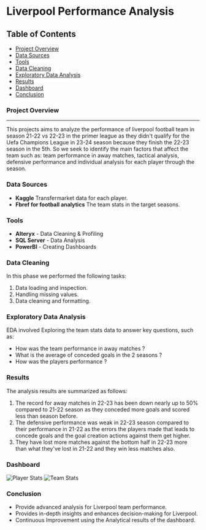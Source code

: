 # Liverpool Performance Analysis

## Table of Contents

- [Project Overview](#project-overview)
- [Data Sources](#data-sources)
- [Tools](#tools)
- [Data Cleaning](#data-cleaning)
- [Exploratory Data Analysis](#exploratory-data-analysis)
- [Results](#results)
- [Dashboard](#dashboard)
- [Conclusion](#conclusion)
### Project Overview
---
This projects aims to analyze the performance of liverpool football team in season 21-22 vs 22-23 in the primer league as they didn't qualify for the Uefa Champions League in 23-24 season because they finish the 22-23 season in the 5th. So we seek to identify the main factors that affect the team such as: team performance in away matches, tactical analysis, defensive performance and individual analysis for each player through the season. 

### Data Sources 

- **Kaggle** Transfermarket data for each player.
- **Fbref for football analytics** The team stats in the target seasons.

### Tools 

- **Alteryx** - Data Cleaning & Profiling
- **SQL Server** - Data Analysis
- **PowerBI** - Creating Dashboards

### Data Cleaning

In this phase we performed the following tasks:

1. Data loading and inspection.
2. Handling missing values.
3. Data cleaning and formatting.

### Exploratory Data Analysis 

EDA involved Exploring the team stats data to answer key questions, such as:

- How was the team performance in away matches ?
- What is the average of conceded goals in the 2 seasons ?
- How was the players performance ?

### Results 

The analysis results are summarized as follows:
1. The record for away matches in 22-23 has been down nearly up to 50% compared to 21-22 season as they conceded more goals and scored less than season before. 
2. The defensive performance was weak in 22-23 season compared to their performance in 21-22 as the errors the players made that leads to concede goals and the goal creation actions against them get higher.
3. They have lost more matches against the bottom half in 22-23 more than what they've lost in 21-22 and they win less matches also.

### Dashboard
![Player Stats](https://github.com/ShadyWessemy/Liverpool-Analysis/assets/73957793/ec552fe9-b281-4a5b-9276-7c4e79f3cc43)
![Team Stats](https://github.com/ShadyWessemy/Liverpool-Analysis/assets/73957793/74cb2497-ccd5-41bf-9771-317a6b7e611a)

### Conclusion

- Provide advanced analysis for Liverpool team performance.
- Provides in-depth insights and enhances decision-making for Liverpool.
- Continuous Improvement using the Analytical results of the dashboard.
